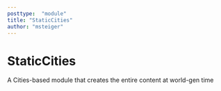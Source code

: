 ```yaml
---
posttype:  "module"  
title: "StaticCities"
author: "msteiger"
---
```

# StaticCities
A Cities-based module that creates the entire content at world-gen time
